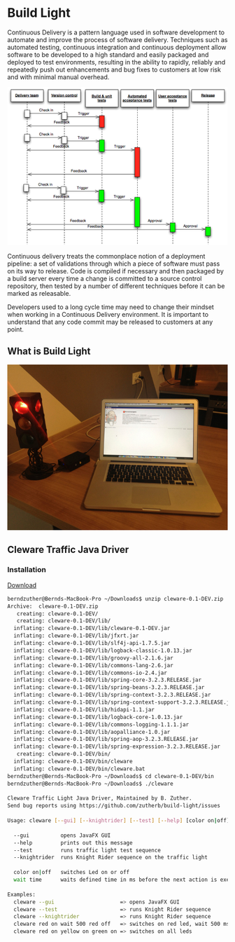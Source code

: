 Build Light
===========

Continuous Delivery is a pattern language used in software development to automate and improve the process of
software delivery. Techniques such as automated testing, continuous integration and continuous deployment allow
software to be developed to a high standard and easily packaged and deployed to test environments, resulting in
the ability to rapidly, reliably and repeatedly push out enhancements and bug fixes to customers at low risk and
with minimal manual overhead.

![Continuous Delivery process diagram](picture/Continuous_Delivery_process_diagram.png)

Continuous delivery treats the commonplace notion of a deployment pipeline: a set of validations through which a piece
of software must pass on its way to release. Code is compiled if necessary and then packaged by a build server
every time a change is committed to a source control repository, then tested by a number of different techniques
before it can be marked as releasable.

Developers used to a long cycle time may need to change their mindset when working in a Continuous Delivery environment.
It is important to understand that any code commit may be released to customers at any point.

What is Build Light
-------------------

![Build Light](picture/Build-Light.jpg)

Cleware Traffic Java Driver
---------------------------

### Installation ###

[Download](http://h1994633.stratoserver.net:9090/job/Build-Light/lastSuccessfulBuild/artifact/driver/cleware/build/distributions/cleware-0.1-DEV.zip)

```bash
berndzuther@Bernds-MacBook-Pro ~/Downloads$ unzip cleware-0.1-DEV.zip
Archive:  cleware-0.1-DEV.zip
   creating: cleware-0.1-DEV/
   creating: cleware-0.1-DEV/lib/
  inflating: cleware-0.1-DEV/lib/cleware-0.1-DEV.jar
  inflating: cleware-0.1-DEV/lib/jfxrt.jar
  inflating: cleware-0.1-DEV/lib/slf4j-api-1.7.5.jar
  inflating: cleware-0.1-DEV/lib/logback-classic-1.0.13.jar
  inflating: cleware-0.1-DEV/lib/groovy-all-2.1.6.jar
  inflating: cleware-0.1-DEV/lib/commons-lang-2.6.jar
  inflating: cleware-0.1-DEV/lib/commons-io-2.4.jar
  inflating: cleware-0.1-DEV/lib/spring-core-3.2.3.RELEASE.jar
  inflating: cleware-0.1-DEV/lib/spring-beans-3.2.3.RELEASE.jar
  inflating: cleware-0.1-DEV/lib/spring-context-3.2.3.RELEASE.jar
  inflating: cleware-0.1-DEV/lib/spring-context-support-3.2.3.RELEASE.jar
  inflating: cleware-0.1-DEV/lib/hidapi-1.1.jar
  inflating: cleware-0.1-DEV/lib/logback-core-1.0.13.jar
  inflating: cleware-0.1-DEV/lib/commons-logging-1.1.1.jar
  inflating: cleware-0.1-DEV/lib/aopalliance-1.0.jar
  inflating: cleware-0.1-DEV/lib/spring-aop-3.2.3.RELEASE.jar
  inflating: cleware-0.1-DEV/lib/spring-expression-3.2.3.RELEASE.jar
   creating: cleware-0.1-DEV/bin/
  inflating: cleware-0.1-DEV/bin/cleware
  inflating: cleware-0.1-DEV/bin/cleware.bat
berndzuther@Bernds-MacBook-Pro ~/Downloads$ cd cleware-0.1-DEV/bin
berndzuther@Bernds-MacBook-Pro ~/Downloads$ ./cleware

Cleware Traffic Light Java Driver, Maintained by B. Zuther.
Send bug reports using https://github.com/zutherb/build-light/issues

Usage: cleware [--gui] [--knightrider] [--test] [--help] [color on|off] [wait time]

  --gui          opens JavaFX GUI
  --help         prints out this message
  --test         runs traffic light test sequence
  --knightrider  runs Knight Rider sequence on the traffic light

  color on|off   switches Led on or off
  wait time      waits defined time in ms before the next action is executed

Examples:
  cleware --gui                     => opens JavaFX GUI
  cleware --test                    => runs Knight Rider sequence
  cleware --knightrider             => runs Knight Rider sequence
  cleware red on wait 500 red off   => switches on red led, wait 500 ms, switches off red led
  cleware red on yellow on green on => switches on all leds

```

